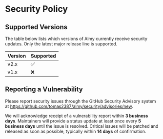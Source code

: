 # Security Policy

## Supported Versions

The table below lists which versions of Almy currently receive security
updates. Only the latest major release line is supported.

| Version | Supported |
| ------- | --------- |
| v2.x    | :white_check_mark: |
| v1.x    | :x: |

## Reporting a Vulnerability

Please report security issues through the GitHub Security Advisory system at
https://github.com/tomas2387/almy/security/advisories/new.

We will acknowledge receipt of a vulnerability report within **3 business
days**. Maintainers will provide a status update at least once every **5
business days** until the issue is resolved. Critical issues will be patched
and released as soon as possible, typically within **14 days** of confirmation.
